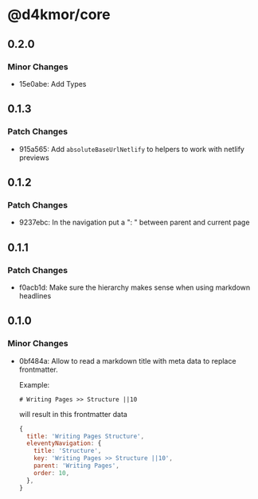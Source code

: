 # @d4kmor/core

## 0.2.0

### Minor Changes

- 15e0abe: Add Types

## 0.1.3

### Patch Changes

- 915a565: Add `absoluteBaseUrlNetlify` to helpers to work with netlify previews

## 0.1.2

### Patch Changes

- 9237ebc: In the navigation put a ": " between parent and current page

## 0.1.1

### Patch Changes

- f0acb1d: Make sure the hierarchy makes sense when using markdown headlines

## 0.1.0

### Minor Changes

- 0bf484a: Allow to read a markdown title with meta data to replace frontmatter.

  Example:

  ```
  # Writing Pages >> Structure ||10
  ```

  will result in this frontmatter data

  ```js
  {
    title: 'Writing Pages Structure',
    eleventyNavigation: {
      title: 'Structure',
      key: 'Writing Pages >> Structure ||10',
      parent: 'Writing Pages',
      order: 10,
    },
  }
  ```
